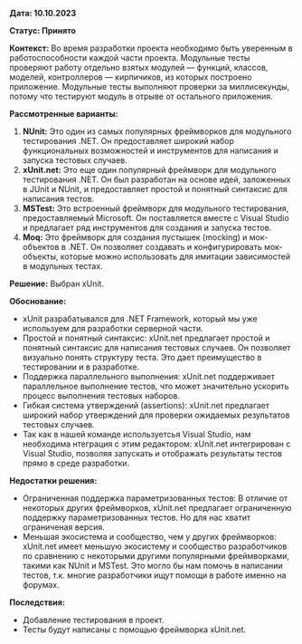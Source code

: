 **Дата: 10.10.2023** 

**Статус: Принято** 

**Контекст:** Во время разработки проекта необходимо быть уверенным в работоспособности каждой части проекта. Модульные тесты проверяют работу отдельно взятых модулей — функций, классов, моделей, контроллеров — кирпичиков, из которых построено приложение. Модульные тесты выполняют проверки за миллисекунды, потому что тестируют модуль в отрыве от остального приложения.

**Рассмотренные варианты:**
1. **NUnit:** Это один из самых популярных фреймворков для модульного тестирования .NET. Он предоставляет широкий набор функциональных возможностей и инструментов для написания и запуска тестовых случаев.
2. **xUnit.net:** Это еще один популярный фреймворк для модульного тестирования .NET. Он был разработан на основе идей, заложенных в JUnit и NUnit, и предоставляет простой и понятный синтаксис для написания тестов.
3. **MSTest:** Это встроенный фреймворк для модульного тестирования, предоставляемый Microsoft. Он поставляется вместе с Visual Studio и предлагает ряд инструментов для создания и запуска тестов.
4. **Moq:** Это фреймворк для создания пустышек (mocking) и мок-объектов в .NET. Он позволяет создавать и конфигурировать мок-объекты, которые можно использовать для имитации зависимостей в модульных тестах.

**Решение:** Выбран xUnit.

**Обоснование:**
- xUnit разрабатывался для .NET Framework, который мы уже используем для разработки серверной части.
- Простой и понятный синтаксис: xUnit.net предлагает простой и понятный синтаксис для написания тестовых случаев. Он позволяет визуально понять структуру теста. Это дает преимущество в тестировании и в разработке.
- Поддержка параллельного выполнения: xUnit.net поддерживает параллельное выполнение тестов, что может значительно ускорить процесс выполнения тестовых наборов.
- Гибкая система утверждений (assertions): xUnit.net предлагает широкий набор утверждений для проверки ожидаемых результатов тестовых случаев.
- Так как в нашей команде используетсья Visual Studio, нам необходима нтеграция с этим редактором: xUnit.net интегрирован с Visual Studio, позволяя запускать и отображать результаты тестов прямо в среде разработки.

**Недостатки решения:**
- Ограниченная поддержка параметризованных тестов: В отличие от некоторых других фреймворков, xUnit.net предлагает ограниченную поддержку параметризованных тестов. Но для нас хватит ограниченая версия.
- Меньшая экосистема и сообщество, чем у других фреймворков: xUnit.net имеет меньшую экосистему и сообщество разработчиков по сравнению с некоторыми другими популярными фреймворками, такими как NUnit и MSTest. Это могло бы нам помочь в написании тестов, т.к. многие разработчики ищут помощи в работе именно на форумах.

**Последствия:**
- Добавление тестирования в проект. 
- Тесты будут написаны с помощью фреймворка xUnit.net.